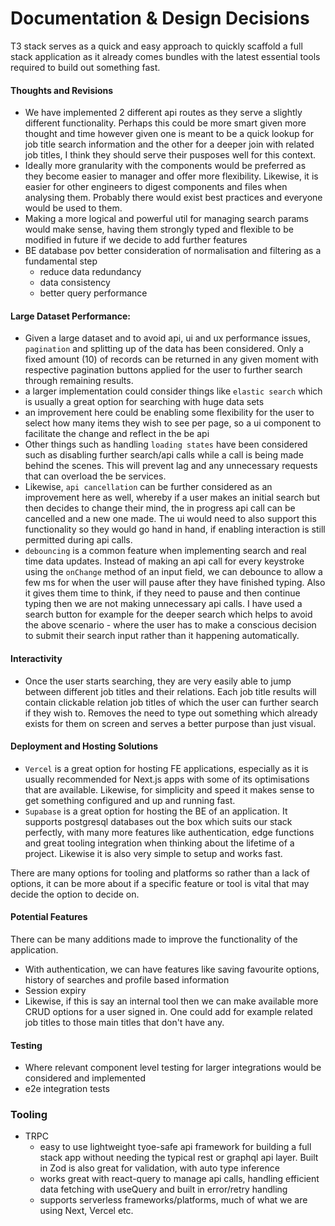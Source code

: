 # Documentation & Design Decisions

T3 stack serves as a quick and easy approach to quickly scaffold a full stack application as it already comes bundles with the latest essential tools required to build out something fast.

#### Thoughts and Revisions

 - We have implemented 2 different api routes as they serve a slightly different functionality. Perhaps this could be more smart given more thought and time however given one is meant to be a quick lookup for job title search information and the other for a deeper join with related job titles, I think they should serve their pusposes well for this context.
 - Ideally more granularity with the components would be preferred as they become easier to manager and offer more flexibility. Likewise, it is easier for other engineers to digest components and files when analysing them. Probably there would exist best practices and everyone would be used to them.
 - Making a more logical and powerful util for managing search params would make sense, having them strongly typed and flexible to be modified in future if we decide to add further features
 - BE database pov better consideration of normalisation and filtering as a fundamental step
    - reduce data redundancy
    - data consistency
    - better query performance

 
#### Large Dataset Performance:
- Given a large dataset and to avoid api, ui and ux performance issues, `pagination` and splitting up of the data has been considered. Only a fixed amount (10) of records can be returned in any given moment with respective pagination buttons applied for the user to further search through remaining results.
- a larger implementation could consider things like `elastic search` which is usually a great option for searching with huge data sets
 - an improvement here could be enabling some flexibility for the user to select how many items they wish to see per page, so a ui component to facilitate the change and reflect in the be api
 - Other things such as handling `loading states` have been considered such as disabling further search/api calls while a call is being made behind the scenes. This will prevent lag and any unnecessary requests that can overload the be services.
 - Likewise, `api cancellation` can be further considered as an improvement here as well, whereby if a user makes an initial search but then decides to change their mind, the in progress api call can be cancelled and a new one made. The ui would need to also support this functionality so they would go hand in hand, if enabling interaction is still permitted during api calls.
 - `debouncing` is a common feature when implementing search and real time data updates. Instead of making an api call for every keystroke using the `onChange` method of an input field, we can debounce to allow a few ms for when the user will pause after they have finished typing. Also it gives them time to think, if they need to pause and then continue typing then we are not making unnecessary api calls. I have used a search button for example for the deeper search which helps to avoid the above scenario - where the user has to make a conscious decision to submit their search input rather than it happening automatically.

 #### Interactivity
 - Once the user starts searching, they are very easily able to jump between different job titles and their relations. Each job title results will contain clickable relation job titles of which the user can further search if they wish to. Removes the need to type out something which already exists for them on screen and serves a better purpose than just visual.


 #### Deployment and Hosting Solutions
 - `Vercel` is a great option for hosting FE applications, especially as it is usually recommended for Next.js apps with some of its optimisations that are available. Likewise, for simplicity and speed it makes sense to get something configured and up and running fast.
 - `Supabase` is a great option for hosting the BE of an application. It supports postgresql databases out the box which suits our stack perfectly, with many more features like authentication, edge functions and great tooling integration when thinking about the lifetime of a project. Likewise it is also very simple to setup and works fast.

 There are many options for tooling and platforms so rather than a lack of options, it can be more about if a specific feature or tool is vital that may decide the option to decide on.
 

 #### Potential Features
 There can be many additions made to improve the functionality of the application.
 - With authentication, we can have features like saving favourite options, history of searches and profile based information
 - Session expiry
 - Likewise, if this is say an internal tool then we can make available more CRUD options for a user signed in. One could add for example related job titles to those main titles that don't have any.


#### Testing
- Where relevant component level testing for larger integrations would be considered and implemented
- e2e integration tests


### Tooling

- TRPC
    - easy to use lightweight tyoe-safe api framework for building a full stack app without needing the typical rest or graphql api layer. Built in Zod is also great for validation, with auto type inference
    - works great with react-query to manage api calls, handling efficient data fetching with useQuery and built in error/retry handling
    - supports serverless frameworks/platforms, much of what we are using Next, Vercel etc.